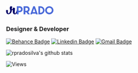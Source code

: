 # [<img alt="Logo RPrado" src="https://raw.githubusercontent.com/rpradosilva/rpradosilva/master/.github/logo-rprado.png" width="130px" />](http://rprado.design)

### **Designer** & **Developer**

[![Behance Badge](https://img.shields.io/badge/-@rpradosilva-000040?style=flat-square&labelColor=4A6AD9&logo=behance&logoColor=white&link=https://www.behance.net/rpradosilva)](https://www.behance.net/rpradosilva)
[![Linkedin Badge](https://img.shields.io/badge/-Rafael%20Prado-000040?style=flat-square&labelColor=4A6AD9&logo=Linkedin&logoColor=white&link=https://www.linkedin.com/in/rpradosilva/)](https://www.linkedin.com/in/rpradosilva/)
[![Gmail Badge](https://img.shields.io/badge/-contato@rprado.design-000040?style=flat-square&labelColor=4A6AD9&logo=gmail&logoColor=white&link=mailto:contato@rprado.design)](mailto:contato@rprado.design)

![rpradosilva's github stats](https://github-readme-stats.vercel.app/api?username=rpradosilva&show_icons=true&theme=default&hide_title=true&icon_color=4A6AD9&text_color=000040)

![Views](https://komarev.com/ghpvc/?username=rpradosilva&label=Views&style=flat-square&color=4A6AD9)
